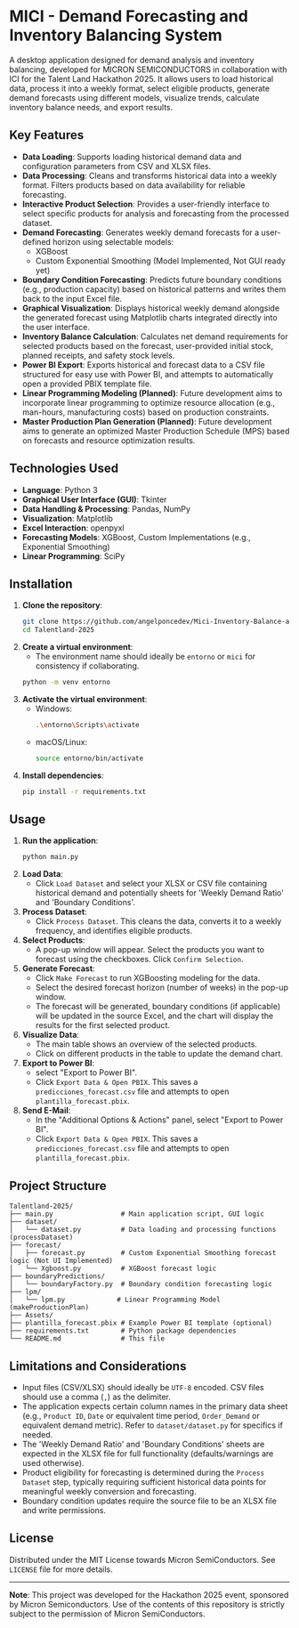 # MICI - Demand Forecasting and Inventory Balancing System

A desktop application designed for demand analysis and inventory balancing, developed for MICRON SEMICONDUCTORS in collaboration with ICI for the Talent Land Hackathon 2025. It allows users to load historical data, process it into a weekly format, select eligible products, generate demand forecasts using different models, visualize trends, calculate inventory balance needs, and export results.

## Key Features

*   **Data Loading**: Supports loading historical demand data and configuration parameters from CSV and XLSX files.
*   **Data Processing**: Cleans and transforms historical data into a weekly format. Filters products based on data availability for reliable forecasting.
*   **Interactive Product Selection**: Provides a user-friendly interface to select specific products for analysis and forecasting from the processed dataset.
*   **Demand Forecasting**: Generates weekly demand forecasts for a user-defined horizon using selectable models:
    *   XGBoost
    *   Custom Exponential Smoothing (Model Implemented, Not GUI ready yet)
*   **Boundary Condition Forecasting**: Predicts future boundary conditions (e.g., production capacity) based on historical patterns and writes them back to the input Excel file.
*   **Graphical Visualization**: Displays historical weekly demand alongside the generated forecast using Matplotlib charts integrated directly into the user interface.
*   **Inventory Balance Calculation**: Calculates net demand requirements for selected products based on the forecast, user-provided initial stock, planned receipts, and safety stock levels.
*   **Power BI Export**: Exports historical and forecast data to a CSV file structured for easy use with Power BI, and attempts to automatically open a provided PBIX template file.
*   **Linear Programming Modeling (Planned)**: Future development aims to incorporate linear programming to optimize resource allocation (e.g., man-hours, manufacturing costs) based on production constraints.
*   **Master Production Plan Generation (Planned)**: Future development aims to generate an optimized Master Production Schedule (MPS) based on forecasts and resource optimization results.

## Technologies Used

*   **Language**: Python 3
*   **Graphical User Interface (GUI)**: Tkinter
*   **Data Handling & Processing**: Pandas, NumPy
*   **Visualization**: Matplotlib
*   **Excel Interaction**: openpyxl
*   **Forecasting Models**: XGBoost, Custom Implementations (e.g., Exponential Smoothing)
*   **Linear Programming**: SciPy

## Installation

1.  **Clone the repository**:
    ```bash
    git clone https://github.com/angelponcedev/Mici-Inventory-Balance-and-Demand-Forecasting.git
    cd Talentland-2025
    ```
2.  **Create a virtual environment**:
    *   The environment name should ideally be `entorno` or `mici` for consistency if collaborating.
    ```bash
    python -m venv entorno
    ```
3.  **Activate the virtual environment**:
    *   Windows:
        ```bash
        .\entorno\Scripts\activate
        ```
    *   macOS/Linux:
        ```bash
        source entorno/bin/activate
        ```
4.  **Install dependencies**:
    ```bash
    pip install -r requirements.txt
    ```

## Usage

1.  **Run the application**:
    ```bash
    python main.py
    ```
2.  **Load Data**:
    *   Click `Load Dataset` and select your XLSX or CSV file containing historical demand and potentially sheets for 'Weekly Demand Ratio' and 'Boundary Conditions'.
3.  **Process Dataset**:
    *   Click `Process Dataset`. This cleans the data, converts it to a weekly frequency, and identifies eligible products.
4.  **Select Products**:
    *   A pop-up window will appear. Select the products you want to forecast using the checkboxes. Click `Confirm Selection`.
5.  **Generate Forecast**:
    *   Click `Make Forecast` to run XGBoosting modeling for the data.
    *   Select the desired forecast horizon (number of weeks) in the pop-up window.
    *   The forecast will be generated, boundary conditions (if applicable) will be updated in the source Excel, and the chart will display the results for the first selected product.
6.  **Visualize Data**:
    *   The main table shows an overview of the selected products.
    *   Click on different products in the table to update the demand chart.
7.  **Export to Power BI**:
    *   select "Export to Power BI".
    *   Click `Export Data & Open PBIX`. This saves a `predicciones_forecast.csv` file and attempts to open `plantilla_forecast.pbix`.
8.  **Send E-Mail**:
    *   In the "Additional Options & Actions" panel, select "Export to Power BI".
    *   Click `Export Data & Open PBIX`. This saves a `predicciones_forecast.csv` file and attempts to open `plantilla_forecast.pbix`.

## Project Structure

```
Talentland-2025/
├── main.py                 # Main application script, GUI logic
├── dataset/
│   └── dataset.py          # Data loading and processing functions (processDataset)
├── forecast/
│   ├── forecast.py         # Custom Exponential Smoothing forecast logic (Not UI Implemented)
│   └── Xgboost.py          # XGBoost forecast logic
├── boundaryPredictions/
│   └── boundaryFactory.py  # Boundary condition forecasting logic
├── lpm/
│   └── lpm.py             # Linear Programming Model (makeProductionPlan)
├── Assets/
├── plantilla_forecast.pbix # Example Power BI template (optional)
├── requirements.txt        # Python package dependencies
└── README.md               # This file
```

## Limitations and Considerations

*   Input files (CSV/XLSX) should ideally be `UTF-8` encoded. CSV files should use a comma (`,`) as the delimiter.
*   The application expects certain column names in the primary data sheet (e.g., `Product ID`, `Date` or equivalent time period, `Order_Demand` or equivalent demand metric). Refer to `dataset/dataset.py` for specifics if needed.
*   The 'Weekly Demand Ratio' and 'Boundary Conditions' sheets are expected in the XLSX file for full functionality (defaults/warnings are used otherwise).
*   Product eligibility for forecasting is determined during the `Process Dataset` step, typically requiring sufficient historical data points for meaningful weekly conversion and forecasting.
*   Boundary condition updates require the source file to be an XLSX file and write permissions.

## License

Distributed under the MIT License towards Micron SemiConductors. See `LICENSE` file for more details.

---

**Note**: This project was developed for the Hackathon 2025 event, sponsored by Micron Semiconductors. Use of the contents of this repository is strictly subject to the permission of Micron SemiConductors.
